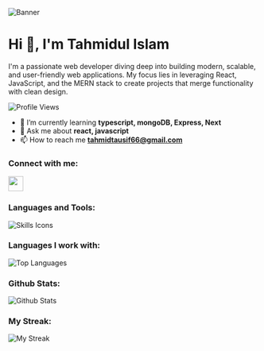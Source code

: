 ![Banner](https://camo.githubusercontent.com/6f87276238fc4d6742e582f1084db307e09aec5e9f223bea9935204fdfe3e5d7/68747470733a2f2f737465616d75736572696d616765732d612e616b616d616968642e6e65742f7567632f313735303139323538303737373332363336302f333434333938313339313833393146333344354235413638314344314532463830333530353643322f)

# Hi 👋, I'm Tahmidul Islam
I'm a passionate web developer diving deep into building modern, scalable, and user-friendly web applications. My focus lies in leveraging React, JavaScript, and the MERN stack to create projects that merge functionality with clean design.

![Profile Views](https://komarev.com/ghpvc/?username=tahmidtausif&label=Profile%20views&color=0e75b6&style=flat)

- 🌱 I’m currently learning **typescript, mongoDB, Express, Next**
- 💬 Ask me about **react, javascript**
- 📫 How to reach me **tahmidtausif66@gmail.com**

### Connect with me:
[<img src="https://raw.githubusercontent.com/rahuldkjain/github-profile-readme-generator/master/src/images/icons/Social/linked-in-alt.svg" width="30" height="30" />](https://linkedin.com/in/tahmidul-islam3)


### Languages and Tools:
![Skills Icons](https://skillicons.dev/icons?i=js,html,css,nextjs,redux,react,express,mongodb,nodejs,ts,tailwind,postman,bootstrap,figma,firebase,latex,netlify,npm,py,vscode,git)

### Languages I work with:
![Top Languages](https://github-readme-stats.vercel.app/api/top-langs?username=tahmidtausif&show_icons=true&locale=en&layout=compact)

### Github Stats:
![Github Stats](https://github-readme-stats.vercel.app/api?username=tahmidtausif&show_icons=true&locale=en)

### My Streak:
![My Streak](https://github-readme-streak-stats.herokuapp.com/?user=tahmidtausif)
